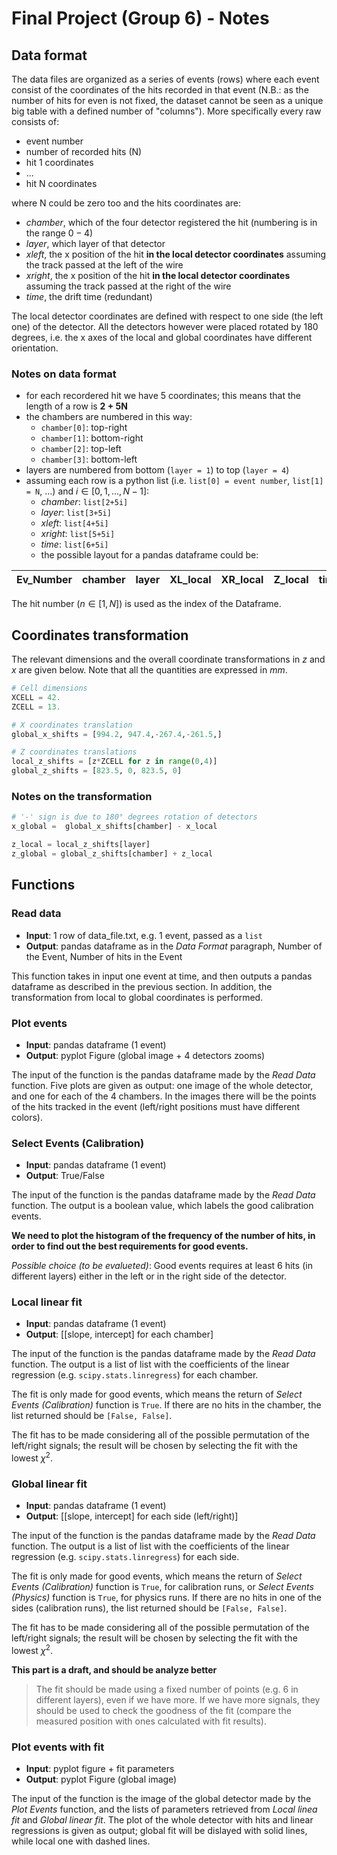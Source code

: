 # Final Project (Group 6) - Notes

## Data format

The data files are organized as a series of events (rows) where each event consist of the coordinates of the hits recorded in that event (N.B.: as the number of hits for even is not fixed, the dataset cannot be seen as a unique big table with a defined number of "columns"). More specifically every raw consists of:

- event number
- number of recorded hits (N)
- hit 1 coordinates
- ...
- hit N coordinates

where N could be zero too and the hits coordinates are:

- *chamber*, which of the four detector registered the hit (numbering is in the range $0-4$)
- *layer*, which layer of that detector
- *xleft*, the x position of the hit **in the local detector coordinates** assuming the track passed at the left of the wire
- *xright*, the x position of the hit **in the local detector coordinates** assuming the track passed at the right of the wire
- *time*, the drift time (redundant)

The local detector coordinates are defined with respect to one side (the left one) of the detector. All the detectors however were placed rotated by 180 degrees, i.e. the x axes of the local and global coordinates have different orientation.

### Notes on data format

- for each recordered hit we have 5 coordinates; this means that the length of a row is **2 + 5N**
- the chambers are numbered in this way:
  - `chamber[0]`: top-right
  - `chamber[1]`: bottom-right
  - `chamber[2]`: top-left
  - `chamber[3]`: bottom-left
- layers are numbered from bottom (`layer = 1`) to top (`layer = 4`)
- assuming each row is a python list (i.e. `list[0] = event number`, `list[1] = N`, ...) and $i \in [0, 1, ..., N-1]$:
  - *chamber*: `list[2+5i]`
  - *layer*: `list[3+5i]`
  - *xleft*: `list[4+5i]`
  - *xright*: `list[5+5i]`
  - *time*: `list[6+5i]`
  - the possible layout for a pandas dataframe could be:

|Ev_Number  | chamber | layer | XL_local | XR_local | Z_local | time | XL_global | XR_global | Z_global |
| ---  | --- | --- | --- | --- | --- | --- | --- | --- | --- |

The hit number ($n \in [1, N]$) is used as the index of the Dataframe.

## Coordinates transformation

The relevant dimensions and the overall coordinate transformations in $z$ and $x$ are given below. Note that all the quantities are expressed in $mm$.

```python
# Cell dimensions
XCELL = 42.
ZCELL = 13.

# X coordinates translation
global_x_shifts = [994.2, 947.4,-267.4,-261.5,]

# Z coordinates translations
local_z_shifts = [z*ZCELL for z in range(0,4)]
global_z_shifts = [823.5, 0, 823.5, 0]
```

### Notes on the transformation

```python
# '-' sign is due to 180° degrees rotation of detectors
x_global =  global_x_shifts[chamber] - x_local

z_local = local_z_shifts[layer]
z_global = global_z_shifts[chamber] + z_local
```

## Functions

### Read data

- **Input**: 1 row of data_file.txt, e.g. 1 event, passed as a `list`
- **Output**: pandas dataframe as in the *Data Format* paragraph, Number of the Event, Number of hits in the Event

This function takes in input one event at time, and then outputs a pandas dataframe as described in the previous section. In addition, the transformation from local to global coordinates is performed.

### Plot events

- **Input**: pandas dataframe (1 event)
- **Output**: pyplot Figure (global image + 4 detectors zooms)

The input of the function is the pandas dataframe made by the *Read Data* function. Five plots are given as output: one image of the whole detector, and one for each of the 4 chambers. In the images there will be the points of the hits tracked in the event (left/right positions must have different colors).

### Select Events (Calibration)

- **Input**: pandas dataframe (1 event)
- **Output**: True/False

The input of the function is the pandas dataframe made by the *Read Data* function. The output is a boolean value, which labels the good calibration events.

**We need to plot the histogram of the frequency of the number of hits, in order to find out the best requirements for good events.**

*Possible choice (to be evalueted)*: Good events requires at least 6 hits (in different layers) either in the left or in the right side of the detector.

### Local linear fit

- **Input**: pandas dataframe (1 event)
- **Output**: [[slope, intercept] for each chamber]

The input of the function is the pandas dataframe made by the *Read Data* function. The output is a list of list with the coefficients of the linear regression (e.g. `scipy.stats.linregress`) for each chamber.

The fit is only made for good events, which means the return of *Select Events (Calibration)* function is `True`. If there are no hits in the chamber, the list returned should be `[False, False]`.

The fit has to be made considering all of the possible permutation of the left/right signals; the result will be chosen by selecting the fit with the lowest $\chi^2$.

### Global linear fit

- **Input**: pandas dataframe (1 event)
- **Output**: [[slope, intercept] for each side (left/right)]

The input of the function is the pandas dataframe made by the *Read Data* function. The output is a list of list with the coefficients of the linear regression (e.g. `scipy.stats.linregress`) for each side.

The fit is only made for good events, which means the return of *Select Events (Calibration)* function is `True`, for calibration runs, or *Select Events (Physics)* function is `True`, for physics runs. If there are no hits in one of the sides (calibration runs), the list returned should be `[False, False]`.

The fit has to be made considering all of the possible permutation of the left/right signals; the result will be chosen by selecting the fit with the lowest $\chi^2$.

**This part is a draft, and should be analyze better**
> The fit should be made using a fixed number of points (e.g. 6 in different layers), even if we have more. If we have more signals, they should be used to check the goodness of the fit (compare the measured position with ones calculated with fit results).

### Plot events with fit

- **Input**: pyplot figure + fit parameters
- **Output**: pyplot Figure (global image)

The input of the function is the image of the global detector made by the *Plot Events* function, and the lists of parameters retrieved from *Local linea fit* and *Global linear fit*. The plot of the whole detector with hits and linear regressions is given as output; global fit will be dislayed with solid lines, while local one with dashed lines.